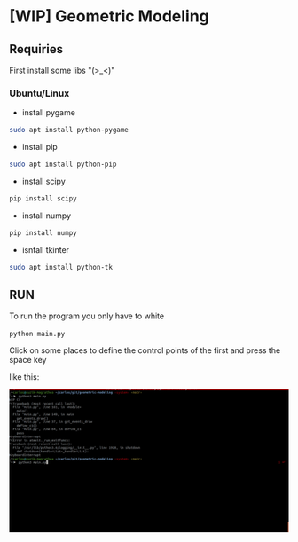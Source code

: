 # [WIP] Geometric Modeling

## Requiries

First install some libs "(>_<)"

### Ubuntu/Linux

- install pygame

```sh
sudo apt install python-pygame
```

- install pip

```sh
sudo apt install python-pip
```

- install scipy

```sh
pip install scipy
```

- install numpy

```sh
pip install numpy
```

- isntall tkinter

```sh
sudo apt install python-tk
```

## RUN

To run the program you only have to white

`python main.py`

Click on some places to define the control points of the first and press the space key

like this:

![step](docs/run.gif)
